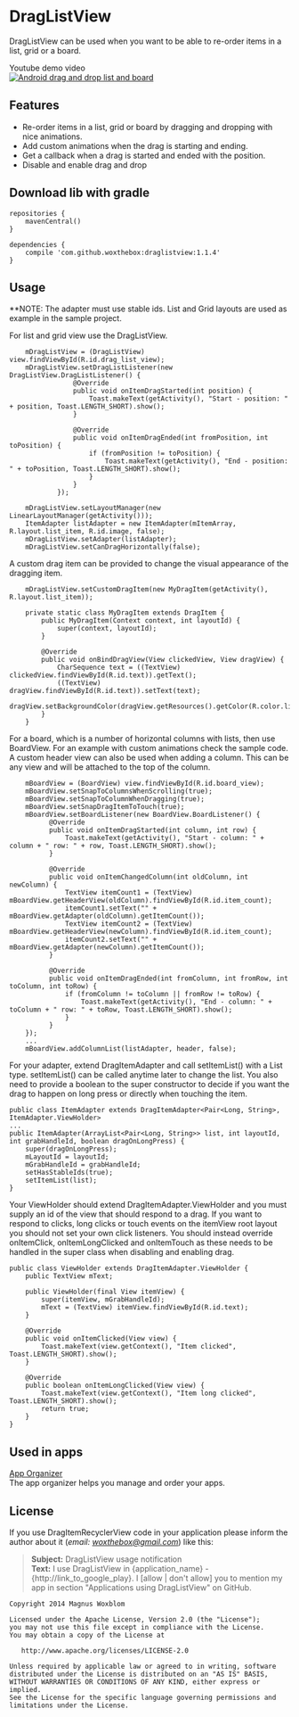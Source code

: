 # DragListView
DragListView can be used when you want to be able to re-order items in a list, grid or a board.

Youtube demo video<br>
[![Android drag and drop list and board](http://img.youtube.com/vi/tNgevYpyA9E/0.jpg)](https://www.youtube.com/watch?v=tNgevYpyA9E)

## Features
* Re-order items in a list, grid or board by dragging and dropping with nice animations.
* Add custom animations when the drag is starting and ending.
* Get a callback when a drag is started and ended with the position.
* Disable and enable drag and drop

## Download lib with gradle

    repositories {
        mavenCentral()
    }

    dependencies {
        compile 'com.github.woxthebox:draglistview:1.1.4'
    }

## Usage
**NOTE: The adapter must use stable ids.
List and Grid layouts are used as example in the sample project.

  For list and grid view use the DragListView.

        mDragListView = (DragListView) view.findViewById(R.id.drag_list_view);
        mDragListView.setDragListListener(new DragListView.DragListListener() {
                    @Override
                    public void onItemDragStarted(int position) {
                        Toast.makeText(getActivity(), "Start - position: " + position, Toast.LENGTH_SHORT).show();
                    }

                    @Override
                    public void onItemDragEnded(int fromPosition, int toPosition) {
                        if (fromPosition != toPosition) {
                            Toast.makeText(getActivity(), "End - position: " + toPosition, Toast.LENGTH_SHORT).show();
                        }
                    }
                });

        mDragListView.setLayoutManager(new LinearLayoutManager(getActivity()));
        ItemAdapter listAdapter = new ItemAdapter(mItemArray, R.layout.list_item, R.id.image, false);
        mDragListView.setAdapter(listAdapter);
        mDragListView.setCanDragHorizontally(false);

  A custom drag item can be provided to change the visual appearance of the dragging item.

        mDragListView.setCustomDragItem(new MyDragItem(getActivity(), R.layout.list_item));

        private static class MyDragItem extends DragItem {
            public MyDragItem(Context context, int layoutId) {
                super(context, layoutId);
            }

            @Override
            public void onBindDragView(View clickedView, View dragView) {
                CharSequence text = ((TextView) clickedView.findViewById(R.id.text)).getText();
                ((TextView) dragView.findViewById(R.id.text)).setText(text);
                dragView.setBackgroundColor(dragView.getResources().getColor(R.color.list_item_background));
            }
        }

  For a board, which is a number of horizontal columns with lists, then use BoardView. For an example with custom animations
  check the sample code. A custom header view can also be used when adding a column. This can be any view and will be attached to
  the top of the column.

        mBoardView = (BoardView) view.findViewById(R.id.board_view);
        mBoardView.setSnapToColumnsWhenScrolling(true);
        mBoardView.setSnapToColumnWhenDragging(true);
        mBoardView.setSnapDragItemToTouch(true);
        mBoardView.setBoardListener(new BoardView.BoardListener() {
              @Override
              public void onItemDragStarted(int column, int row) {
                  Toast.makeText(getActivity(), "Start - column: " + column + " row: " + row, Toast.LENGTH_SHORT).show();
              }

              @Override
              public void onItemChangedColumn(int oldColumn, int newColumn) {
                  TextView itemCount1 = (TextView) mBoardView.getHeaderView(oldColumn).findViewById(R.id.item_count);
                  itemCount1.setText("" + mBoardView.getAdapter(oldColumn).getItemCount());
                  TextView itemCount2 = (TextView) mBoardView.getHeaderView(newColumn).findViewById(R.id.item_count);
                  itemCount2.setText("" + mBoardView.getAdapter(newColumn).getItemCount());
              }

              @Override
              public void onItemDragEnded(int fromColumn, int fromRow, int toColumn, int toRow) {
                  if (fromColumn != toColumn || fromRow != toRow) {
                      Toast.makeText(getActivity(), "End - column: " + toColumn + " row: " + toRow, Toast.LENGTH_SHORT).show();
                  }
              }
        });
        ...
        mBoardView.addColumnList(listAdapter, header, false);


  For your adapter, extend DragItemAdapter and call setItemList() with a List<T> type. setItemList() can be called anytime later to change the list.
  You also need to provide a boolean to the super constructor to decide if you want the drag to happen on long press or directly when touching the item.

    public class ItemAdapter extends DragItemAdapter<Pair<Long, String>, ItemAdapter.ViewHolder>
    ...
    public ItemAdapter(ArrayList<Pair<Long, String>> list, int layoutId, int grabHandleId, boolean dragOnLongPress) {
        super(dragOnLongPress);
        mLayoutId = layoutId;
        mGrabHandleId = grabHandleId;
        setHasStableIds(true);
        setItemList(list);
    }

  Your ViewHolder should extend DragItemAdapter.ViewHolder and you must supply an id of the view that should respond to a drag.
  If you want to respond to clicks, long clicks or touch events on the itemView root layout you should not set your own click listeners.
  You should instead override onItemClick, onItemLongClicked and onItemTouch as these needs to be handled in the super class when
  disabling and enabling drag.
  
    public class ViewHolder extends DragItemAdapter.ViewHolder {
        public TextView mText;

        public ViewHolder(final View itemView) {
            super(itemView, mGrabHandleId);
            mText = (TextView) itemView.findViewById(R.id.text);
        }

        @Override
        public void onItemClicked(View view) {
            Toast.makeText(view.getContext(), "Item clicked", Toast.LENGTH_SHORT).show();
        }

        @Override
        public boolean onItemLongClicked(View view) {
            Toast.makeText(view.getContext(), "Item long clicked", Toast.LENGTH_SHORT).show();
            return true;
        }
    }

## Used in apps

[App Organizer](https://play.google.com/store/apps/details?id=com.wox.app_organizer.ui)<br/>
The app organizer helps you manage and order your apps.

## License

If you use DragItemRecyclerView code in your application please inform the author about it (*email: woxthebox@gmail.com*) like this:
> **Subject:** DragListView usage notification<br />
> **Text:** I use DragListView in {application_name} - {http://link_to_google_play}.
> I [allow | don't allow] you to mention my app in section "Applications using DragListView" on GitHub.

    Copyright 2014 Magnus Woxblom

    Licensed under the Apache License, Version 2.0 (the "License");
    you may not use this file except in compliance with the License.
    You may obtain a copy of the License at

       http://www.apache.org/licenses/LICENSE-2.0

    Unless required by applicable law or agreed to in writing, software
    distributed under the License is distributed on an "AS IS" BASIS,
    WITHOUT WARRANTIES OR CONDITIONS OF ANY KIND, either express or implied.
    See the License for the specific language governing permissions and
    limitations under the License.
